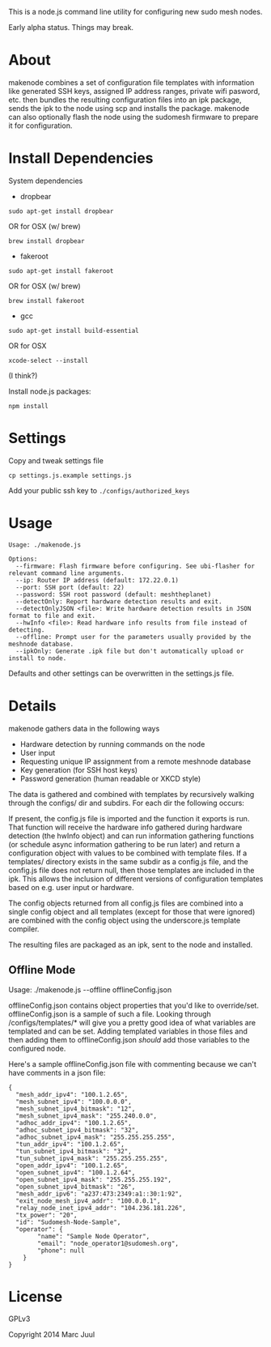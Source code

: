 This is a node.js command line utility for configuring new sudo mesh nodes.

Early alpha status. Things may break.

# About

makenode combines a set of configuration file templates with information like generated SSH keys, assigned IP address ranges, private wifi pasword, etc. then bundles the resulting configuration files into an ipk package, sends the ipk to the node using scp and installs the package. makenode can also optionally flash the node using the sudomesh firmware to prepare it for configuration.

# Install Dependencies

System dependencies

* dropbear

```
sudo apt-get install dropbear
```
OR for OSX (w/ brew)
```
brew install dropbear
```

* fakeroot

```
sudo apt-get install fakeroot
```
OR for OSX (w/ brew)
```
brew install fakeroot
```

* gcc

```
sudo apt-get install build-essential
```
OR for OSX
```
xcode-select --install
```
(I think?)


Install node.js packages:

```
npm install
```

# Settings

Copy and tweak settings file

```
cp settings.js.example settings.js
```

Add your public ssh key to `./configs/authorized_keys`

# Usage

```
Usage: ./makenode.js

Options:
  --firmware: Flash firmware before configuring. See ubi-flasher for relevant command line arguments.
  --ip: Router IP address (default: 172.22.0.1)
  --port: SSH port (default: 22)
  --password: SSH root password (default: meshtheplanet)
  --detectOnly: Report hardware detection results and exit.
  --detectOnlyJSON <file>: Write hardware detection results in JSON format to file and exit.
  --hwInfo <file>: Read hardware info results from file instead of detecting.
  --offline: Prompt user for the parameters usually provided by the meshnode database.
  --ipkOnly: Generate .ipk file but don't automatically upload or install to node.
```

Defaults and other settings can be overwritten in the settings.js file.


# Details

makenode gathers data in the following ways

* Hardware detection by running commands on the node
* User input
* Requesting unique IP assignment from a remote meshnode database
* Key generation (for SSH host keys)
* Password generation (human readable or XKCD style)

The data is gathered and combined with templates by recursively walking through the configs/ dir and subdirs. For each dir the following occurs:

If present, the config.js file is imported and the function it exports is run. That function will receive the hardware info gathered during hardware detection (the hwInfo object) and can run information gathering functions (or schedule async information gathering to be run later) and return a configuration object with values to be combined with template files. If a templates/ directory exists in the same subdir as a config.js file, and the config.js file does not return null, then those templates are included in the ipk. This allows the inclusion of different versions of configuration templates based on e.g. user input or hardware.

The config objects returned from all config.js files are combined into a single config object and all templates (except for those that were ignored) are combined with the config object using the underscore.js template compiler. 

The resulting files are packaged as an ipk, sent to the node and installed.

## Offline Mode

Usage: ./makenode.js --offline offlineConfig.json

offlineConfig.json contains object properties that you'd like to override/set.
offlineConfig.json is a sample of such a file.
Looking through /configs/templates/\* will give you a pretty good idea of what variables are templated and can be set. Adding templated
variables in those files and then adding them to offlineConfig.json *should* add those variables to the configured node.

Here's a sample offlineConfig.json file with commenting because we can't have comments in a json file:
```
{ 
  "mesh_addr_ipv4": "100.1.2.65",
  "mesh_subnet_ipv4": "100.0.0.0",
  "mesh_subnet_ipv4_bitmask": "12",
  "mesh_subnet_ipv4_mask": "255.240.0.0",
  "adhoc_addr_ipv4": "100.1.2.65",
  "adhoc_subnet_ipv4_bitmask": "32",
  "adhoc_subnet_ipv4_mask": "255.255.255.255",
  "tun_addr_ipv4": "100.1.2.65",
  "tun_subnet_ipv4_bitmask": "32",
  "tun_subnet_ipv4_mask": "255.255.255.255",
  "open_addr_ipv4": "100.1.2.65",
  "open_subnet_ipv4": "100.1.2.64",
  "open_subnet_ipv4_mask": "255.255.255.192",
  "open_subnet_ipv4_bitmask": "26",
  "mesh_addr_ipv6": "a237:473:2349:a1::30:1:92",
  "exit_node_mesh_ipv4_addr": "100.0.0.1",
  "relay_node_inet_ipv4_addr": "104.236.181.226",
  "tx_power": "20",
  "id": "Sudomesh-Node-Sample",
  "operator": {
        "name": "Sample Node Operator",
        "email": "node_operator1@sudomesh.org",
        "phone": null
    }
}
```

# License

GPLv3

Copyright 2014 Marc Juul
